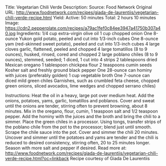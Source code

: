 Title: Vegetarian Chili Verde
Description: 
Source: Food Network
Original URL: http://www.foodnetwork.com/recipes/giada-de-laurentiis/vegetarian-chili-verde-recipe.html
Yield: 
Active: 50 minutes
Total: 2 hours 10 minutes
Image: https://cdn2.pepperplate.com/recipes/a79ac1fef0c84ee3947a41750b307a40.jpg
Ingredients:
	1/4 cup extra-virgin olive oil
	1 cup chopped onion
	One 8-ounce Yukon gold potato, peeled and cut into 1/3-inch cubes
	One 8-ounce yam (red-skinned sweet potato), peeled and cut into 1/3-inch cubes
	4 large cloves garlic, flattened, peeled and chopped
	4 large tomatillos (8 to 9 ounces), husked, rinsed, cored and chopped
	2 large poblano chiles (8 to 9 ounces), stemmed, seeded; 1 diced, 1 cut into 4 strips
	2 tablespoons dried Mexican oregano
	1 tablespoon chickpea flour
	2 teaspoons cumin seeds
	Kosher salt and freshly ground black pepper
	One 28-ounce can hominy with juices (preferably golden)
	1 cup vegetable broth
	One 7-ounce can diced mild green chiles
	Garnishes, such as crumbled feta cheese, chopped green onions, sliced avocados, lime wedges and chopped serrano chiles)

Instructions:
	Heat the oil in a heavy, large pot over medium heat.
	Add the onions, potatoes, yams, garlic, tomatillos and poblanos.
	Cover and sweat until the onions are tender, stirring often to prevent browning, about 8 minutes. Mix in the oregano, flour, cumin, 1 teaspoon salt and 1/2 teaspoon pepper.
	Add the hominy with the juices and the broth and bring the chili to a simmer.
	Place the green chiles in a processor. Using tongs, transfer strips of the poblano chile from the pot to the processor; blend just until smooth.
	Scrape the chile sauce into the pot.
	Cover and simmer the chili 20 minutes. Uncover and simmer until the potatoes and yams are tender and the chili is reduced to desired consistency, stirring often, 20 to 25 minutes longer. Season with more salt and pepper if desired.
	Read more at: http://www.foodnetwork.com/recipes/giada-de-laurentiis/vegetarian-chili-verde-recipe.html?oc=linkback
	Recipe courtesy of Giada De Laurentiis

